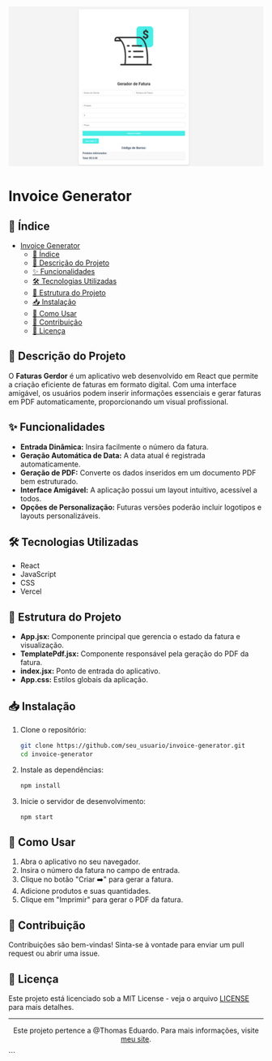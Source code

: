 ![alt text](image.png)
# Invoice Generator

## 📇 Índice

- [Invoice Generator](#invoice-generator)
  - [📇 Índice](#-índice)
  - [📜 Descrição do Projeto](#-descrição-do-projeto)
  - [✨ Funcionalidades](#-funcionalidades)
  - [🛠 Tecnologias Utilizadas](#-tecnologias-utilizadas)
  - [📂 Estrutura do Projeto](#-estrutura-do-projeto)
  - [📥 Instalação](#-instalação)
  - [🚀 Como Usar](#-como-usar)
  - [🤝 Contribuição](#-contribuição)
  - [📄 Licença](#-licença)

## 📜 Descrição do Projeto

O **Faturas Gerdor** é um aplicativo web desenvolvido em React que permite a criação eficiente de faturas em formato digital. Com uma interface amigável, os usuários podem inserir informações essenciais e gerar faturas em PDF automaticamente, proporcionando um visual profissional.

## ✨ Funcionalidades

- **Entrada Dinâmica:** Insira facilmente o número da fatura.
- **Geração Automática de Data:** A data atual é registrada automaticamente.
- **Geração de PDF:** Converte os dados inseridos em um documento PDF bem estruturado.
- **Interface Amigável:** A aplicação possui um layout intuitivo, acessível a todos.
- **Opções de Personalização:** Futuras versões poderão incluir logotipos e layouts personalizáveis.

## 🛠 Tecnologias Utilizadas

- React
- JavaScript
- CSS
- Vercel

## 📂 Estrutura do Projeto

- **App.jsx:** Componente principal que gerencia o estado da fatura e visualização.
- **TemplatePdf.jsx:** Componente responsável pela geração do PDF da fatura.
- **index.jsx:** Ponto de entrada do aplicativo.
- **App.css:** Estilos globais da aplicação.

## 📥 Instalação

1. Clone o repositório:
   ```bash
   git clone https://github.com/seu_usuario/invoice-generator.git
   cd invoice-generator
   ```

2. Instale as dependências:
   ```bash
   npm install
   ```

3. Inicie o servidor de desenvolvimento:
   ```bash
   npm start
   ```

## 🚀 Como Usar

1. Abra o aplicativo no seu navegador.
2. Insira o número da fatura no campo de entrada.
3. Clique no botão "Criar ➡️" para gerar a fatura.
4. Adicione produtos e suas quantidades.
5. Clique em "Imprimir" para gerar o PDF da fatura.

## 🤝 Contribuição

Contribuições são bem-vindas! Sinta-se à vontade para enviar um pull request ou abrir uma issue.

## 📄 Licença

Este projeto está licenciado sob a MIT License - veja o arquivo [LICENSE](LICENSE) para mais detalhes.

---

<p align="center">
  Este projeto pertence a @Thomas Eduardo. Para mais informações, visite <a href="http://www.thomasnascimento.online">meu site</a>.
</p>
```
